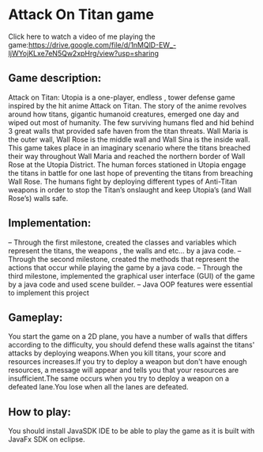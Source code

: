 # Attack On Titan game
Click here to watch a video of me playing the game:https://drive.google.com/file/d/1nMQlD-EW_-IjWYojKLxe7eN5Qw2xpHrg/view?usp=sharing

## Game description:
Attack on Titan: Utopia is a one-player, endless  , tower defense game 
inspired by the hit anime Attack on Titan. The story of the anime
revolves around how titans, gigantic humanoid creatures, emerged one day
and wiped out most of humanity. The few surviving humans fled and hid
behind 3 great walls that provided safe haven from the titan threats. Wall
Maria is the outer wall, Wall Rose is the middle wall and Wall Sina is the
inside wall.
This game takes place in an imaginary scenario where the titans breached
their way throughout Wall Maria and reached the northern border of Wall
Rose at the Utopia District. The human forces stationed in Utopia engage
the titans in battle for one last hope of preventing the titans from
breaching Wall Rose. The humans fight by deploying different types of
Anti-Titan weapons in order to stop the Titan’s onslaught and keep Utopia’s
(and Wall Rose’s) walls safe.

## Implementation:
– Through the first milestone, created the classes and variables which represent the titans, the weapons , the walls and
etc... by a java code.
– Through the second milestone, created the methods that represent the actions that occur while playing the game by a
java code.
– Through the third milestone, implemented the graphical user interface (GUI) of the game by a java code and used scene
builder.
– Java OOP features were essential to implement this project



## Gameplay:
You start the game on a 2D plane, you have a number of walls that differs according to the difficulty,
you should defend these walls against the titans' attacks by deploying weapons.When you kill titans,
your score and resources increases.If you try to deploy a weapon but don't have enough resources,
a message will appear and tells you that your resources are insufficient.The same occurs when you
try to deploy a weapon on a defeated lane.You lose when all the lanes are defeated.

## How to play:
You should install JavaSDK IDE to be able to play the game as it is built with JavaFx SDK on eclipse.



